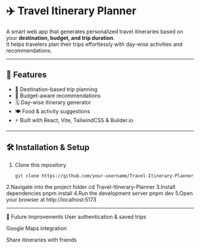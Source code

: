 # ✈️ Travel Itinerary Planner

A smart web app that generates personalized travel itineraries based on your **destination, budget, and trip duration**.  
It helps travelers plan their trips effortlessly with day-wise activities and recommendations.

---

## 🚀 Features
- 📍 Destination-based trip planning  
- 💸 Budget-aware recommendations  
- 🗓️ Day-wise itinerary generator  
- 🍽️ Food & activity suggestions  
- ⚡ Built with React, Vite, TailwindCSS & Builder.io  

---

## 🛠️ Installation & Setup

1. Clone this repository  
   ```bash
   git clone https://github.com/your-username/Travel-Itinerary-Planner.git
2.Navigate into the project folder
    cd Travel-Itinerary-Planner
3.Install dependencies
    pnpm install
4.Run the development server
    pnpm dev
5.Open your browser at
    http://localhost:5173
    

---

🔮 Future Improvements
User authentication & saved trips

Google Maps integration

Share itineraries with friends